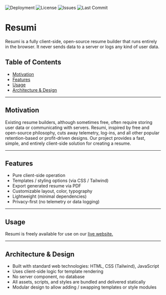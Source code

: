 ![Deployment](https://github.com/USERNAME/REPO/actions/workflows/pages/pages-build-deployment/badge.svg)
![License](https://img.shields.io/badge/license-MIT-blue)
![Issues](https://img.shields.io/github/issues/leptio/Resumi)
![Last Commit](https://img.shields.io/github/last-commit/leptio/Resumi)

# Resumi

Resumi is a fully client-side, open-source resume builder that runs entirely in the browser. It never sends data to a server or logs any kind of user data.

## Table of Contents
- [Motivation](#motivation)
- [Features](#features)
- [Usage](#usage)
- [Architecture & Design](#architecture--design)
---

## Motivation
Existing resume builders, although sometimes free, often require storing user data or communicating with servers. Resumi, inspired by free and open-source philosophy, cuts away telemetry, log-ins, and all other popular retention-based or profit-driven designs. Our project provides a fast, simple, and entirely client-side solution for creating a resume.

---

## Features
- Pure client-side operation
- Templates / styling options (via CSS / Tailwind)
- Export generated resume via PDF
- Customizable layout, color, typography
- Lightweight (minimal dependencies)
- Privacy-first (no telemetry or data logging)

---

## Usage

Resumi is freely available for use on our [live website.](https://resumi.net) 

---

## Architecture & Design

- Built with standard web technologies: HTML, CSS (Tailwind), JavaScript
- Uses client-side logic for template rendering
- No server component, no database
- All assets, scripts, and styles are bundled and delivered statically
- Modular design to allow adding / swapping templates or style modules
